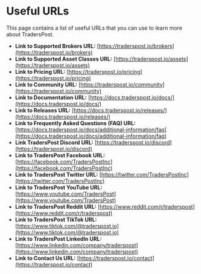 # Useful URLs

This page contains a list of useful URLs that you can use to learn more about TradersPost.

* **Link to Supported Brokers URL:** [https://traderspost.io/brokers](https://traderspost.io/brokers)
* **Link to Supported Asset Classes URL:** [https://traderspost.io/assets](https://traderspost.io/assets)
* **Link to Pricing URL:** [https://traderspost.io/pricing](https://traderspost.io/pricing)
* **Link to Community URL:** [https://traderspost.io/community](https://traderspost.io/community)
* **Link to Documentation URL:** [https://docs.traderspost.io/docs/](https://docs.traderspost.io/docs/)
* **Link to Releases URL:** [https://docs.traderspost.io/releases/](https://docs.traderspost.io/releases/)
* **Link to Frequently Asked Questions (FAQ) URL:** [https://docs.traderspost.io/docs/additional-information/faq](https://docs.traderspost.io/docs/additional-information/faq)
* **Link TradersPost Discord URL:** [https://traderspost.io/discord](https://traderspost.io/discord)
* **Link to TradersPost Facebook URL:** [https://facebook.com/TradersPostInc](https://facebook.com/TradersPostInc)
* **Link to TradersPost Twitter URL:** [https://twitter.com/TradersPostInc](https://twitter.com/TradersPostInc)
* **Link to TradersPost YouTube URL:** [https://www.youtube.com/TradersPost](https://www.youtube.com/TradersPost)
* **Link to TradersPost Reddit URL:** [https://www.reddit.com/r/traderspost](https://www.reddit.com/r/traderspost)
* **Link to TradersPost TikTok URL:** [https://www.tiktok.com/@traderspost.io](https://www.tiktok.com/@traderspost.io)
* **Link to TradersPost LinkedIn URL:** [https://www.linkedin.com/company/traderspost](https://www.linkedin.com/company/traderspost)
* **Link to Contact Us URL:** [https://traderspost.io/contact](https://traderspost.io/contact)
